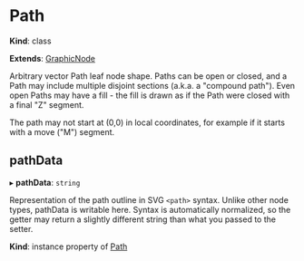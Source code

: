 # Path

**Kind**: class

**Extends**: [GraphicNode](/develop/reference/GraphicNode)

Arbitrary vector Path leaf node shape. Paths can be open or closed, and a Path may include multiple disjoint sections (a.k.a. a "compound
path"). Even open Paths may have a fill - the fill is drawn as if the Path were closed with a final "Z" segment.

The path may not start at (0,0) in local coordinates, for example if it starts with a move ("M") segment.

## pathData

▸ **pathData**: `string`

Representation of the path outline in SVG `<path>` syntax. Unlike other node types, pathData is writable here. Syntax is
automatically normalized, so the getter may return a slightly different string than what you passed to the setter.

**Kind**: instance property of [Path](#path)
